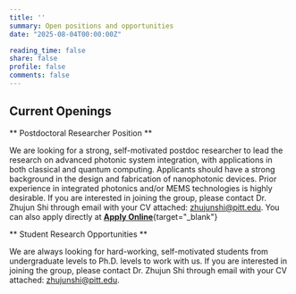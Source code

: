 ```yaml
---
title: ''
summary: Open positions and opportunities
date: "2025-08-04T00:00:00Z"

reading_time: false
share: false
profile: false
comments: false
---
```



## Current Openings

** Postdoctoral Researcher Position **

We are looking for a strong, self-motivated postdoc researcher to lead the research on advanced photonic system integration, with applications in both classical and quantum computing. Applicants should have a strong background in the design and fabrication of nanophotonic devices. Prior experience in integrated photonics and/or MEMS technologies is highly desirable. If you are interested in joining the group, please contact Dr. Zhujun Shi through email with your CV attached: zhujunshi@pitt.edu. You can also apply directly at [**Apply Online**]([https://example.com/apply](https://cfopitt.taleo.net/careersection/pitt_faculty_external_pd/jobdetail.ftl?job=25003698)){target="_blank"}



** Student Research Opportunities **

We are always looking for hard-working, self-motivated students from undergraduate levels to Ph.D. levels to work with us. If you are interested in joining the group, please contact Dr. Zhujun Shi through email with your CV attached: zhujunshi@pitt.edu.

